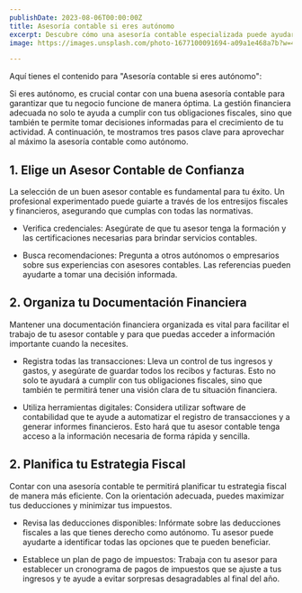 ```yaml
---
publishDate: 2023-08-06T00:00:00Z
title: Asesoría contable si eres autónomo
excerpt: Descubre cómo una asesoría contable especializada puede ayudarte a gestionar tus finanzas, optimizar tus impuestos y asegurar el éxito financiero.
image: https://images.unsplash.com/photo-1677100091694-a09a1e468a7b?w=400&auto=format&fit=crop&q=60&ixlib=rb-4.0.3&ixid=M3wxMjA3fDB8MHxzZWFyY2h8MTJ8fGF1dG9ub21vfGVufDB8fDB8fHww

---
```




Aquí tienes el contenido para "Asesoría contable si eres autónomo":

Si eres autónomo, es crucial contar con una buena asesoría contable para garantizar que tu negocio funcione de manera óptima. La gestión financiera adecuada no solo te ayuda a cumplir con tus obligaciones fiscales, sino que también te permite tomar decisiones informadas para el crecimiento de tu actividad. A continuación, te mostramos tres pasos clave para aprovechar al máximo la asesoría contable como autónomo.

## 1. Elige un Asesor Contable de Confianza

La selección de un buen asesor contable es fundamental para tu éxito. Un profesional experimentado puede guiarte a través de los entresijos fiscales y financieros, asegurando que cumplas con todas las normativas.

- Verifica credenciales: Asegúrate de que tu asesor tenga la formación y las certificaciones necesarias para brindar servicios contables.

- Busca recomendaciones: Pregunta a otros autónomos o empresarios sobre sus experiencias con asesores contables. Las referencias pueden ayudarte a tomar una decisión informada.

## 2. Organiza tu Documentación Financiera

Mantener una documentación financiera organizada es vital para facilitar el trabajo de tu asesor contable y para que puedas acceder a información importante cuando la necesites.

- Registra todas las transacciones: Lleva un control de tus ingresos y gastos, y asegúrate de guardar todos los recibos y facturas. Esto no solo te ayudará a cumplir con tus obligaciones fiscales, sino que también te permitirá tener una visión clara de tu situación financiera.

- Utiliza herramientas digitales: Considera utilizar software de contabilidad que te ayude a automatizar el registro de transacciones y a generar informes financieros. Esto hará que tu asesor contable tenga acceso a la información necesaria de forma rápida y sencilla.

## 2. Planifica tu Estrategia Fiscal

Contar con una asesoría contable te permitirá planificar tu estrategia fiscal de manera más eficiente. Con la orientación adecuada, puedes maximizar tus deducciones y minimizar tus impuestos.

- Revisa las deducciones disponibles: Infórmate sobre las deducciones fiscales a las que tienes derecho como autónomo. Tu asesor puede ayudarte a identificar todas las opciones que te pueden beneficiar.

- Establece un plan de pago de impuestos: Trabaja con tu asesor para establecer un cronograma de pagos de impuestos que se ajuste a tus ingresos y te ayude a evitar sorpresas desagradables al final del año.